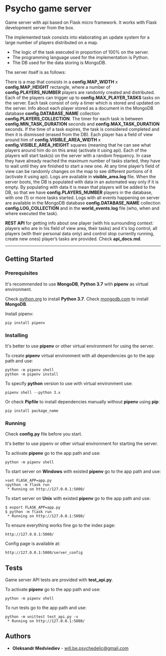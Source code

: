 # Psycho game server

Game server with api based on Flask micro framework. It works with Flask development server from the box.

The implemented task consists into elaborating an update system for a large number of players distributed on a map.
- The logic of the task executed in proportion of 100% on the server.
- The programming language used for the implementation is Python.
- The DB used for the data storing is MongoDB.

The server itself is as follows:

There is a map that consists in a **config.MAP_WIDTH** x **config.MAP_HEIGHT** rectangle, where a number of 
**config.PLAYERS_NUMBER** players are randomly created and distributed.
Each of the players can trigger up to **config.MAX_PLAYER_TASKS** tasks on the server. 
Each task consist of only a timer which is stored and updated on the server.
Info about each player stored as a document in the MongoDB database **config.DATABASE_NAME** collection
**config.PLAYERS_COLLECTION**.
The timer for each task is between **config.MIN_TASK_DURATION** seconds and **config.MAX_TASK_DURATION** seconds.
If the time of a task expires, the task is considered completed and then it is dismissed (erased from the DB).
Each player has a field of view around him of **config.VISIBLE_AREA_WIDTH** x **config.VISIBLE_AREA_HEIGHT** squares
(meaning that he can see what players around him do on this area) (activate it using api).
Each of the players will start task(s) on the server with a random frequency. In case they have already
reached the maximum number of tasks started, they have to wait until they are finished to start a new one.
At any time player’s field of view can be randomly changes on the map to see different portions of it
(activate it using api). Logs are available in **visible_area.log** file.
When the server boots, the DB is populated with data in an automated way only if it is empty.
By populating with data it is mean that players will be added to the DB, so that we have **config.PLAYERS_NUMBER**
players in the database, with one (1) or more tasks started.
Logs with all events happening on server are available in the MongoDB database **config.DATABASE_NAME** collection
**config.LOG_COLLECTION** and in the **world_events.log** file (who, when and where executed the task).

**REST API** for getting info about one player (with his surrounding context: players who are in his field of view
area, their tasks) and it's log control, all players (with their personal data only) and control 
stop currently running, create new ones) player’s tasks are provided. Check **api_docs.md**.

----

## Getting Started

### Prerequisites

It's recommended to use **MongoDB**, **Python 3.7** with **pipenv** as virtual environment.

Check [python.org](https://www.python.org) to install **Python 3.7**.
Check [mongodb.com](https://docs.mongodb.com/manual/installation/) to install **MongoDB**.

Install pipenv:

```
pip install pipenv
```

### Installing

It's better to use **pipenv** or other virtual environment for using the server.

To create **pipenv** virtual environment with all dependencies go to the app path and use:

```
python -m pipenv shell
python -m pipenv install
```

To specify **python** version to use with virtual environment use:

```
pipenv shell --python 3.x
```

Or check **Pipfile** to install dependencies manually without **pipenv** using **pip**:

```
pip install package_name
```

### Running

Check **config.py** file before you start.

It's better to use pipenv or other virtual environment for starting the server.

To activate **pipenv** go to the app path and use:

```
python -m pipenv shell
```

To start server on **Windows** with existed **pipenv** go to the app path and use:

```
>set FLASK_APP=app.py
>python -m flask run
 * Running on http://127.0.0.1:5000/
```

To start server on **Unix** with existed **pipenv** go to the app path and use:

```
$ export FLASK_APP=app.py
$ python -m flask run
 * Running on http://127.0.0.1:5000/
```

To ensure everything works fine go to the index page:

```
http://127.0.0.1:5000/
```

Config page is available at:

```
http://127.0.0.1:5000/server_config
```

## Tests

Game server API tests are provided with **test_api.py**.

To activate **pipenv** go to the app path and use:

```
python -m pipenv shell
```

To run tests go to the app path and use:

```
python -m unittest test_api.py -v
 * Running on http://127.0.0.1:5000/
```

## Authors

* **Oleksandr Medviediev** - [will.be.psychedelic@gmail.com](https://mailto:will.be.psychedelic@gmail.com)
